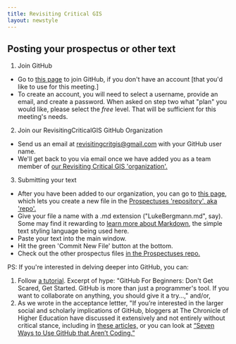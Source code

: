 ```yaml
---
title: Revisiting Critical GIS
layout: newstyle
---
```

## Posting your prospectus or other text

1. Join GitHub
 * Go to [this page](https://github.com/join) to join GitHub, if you don't have an account [that you'd like to use for this meeting.]
 * To create an account, you will need to select a username, provide an email, and create a password. When asked on step two what "plan" you would like, please select the *free* level. That will be sufficient for this meeting's needs.
2. Join our RevisitingCriticalGIS GitHub Organization
 * Send us an email at [revisitingcritgis@gmail.com](mailto:revisitingcritgis@gmail.com) with your GitHub user name.
 * We'll get back to you via email once we have added you as a team member of [our Revisiting Critical GIS 'organization'.](https://github.com/RevisitingCriticalGIS/)
3. Submitting your text
 * After you have been added to our organization, you can go to [this page](https://github.com/RevisitingCriticalGIS/Prospectuses/new/master), which lets you create a new file in the [Prospectuses 'repository', aka 'repo'.](https://github.com/RevisitingCriticalGIS/Prospectuses/)
 * Give your file a name with a .md extension ("LukeBergmann.md", say). Some may find it rewarding to [learn more about Markdown](http://lifehacker.com/5943320/what-is-markdown-and-why-is-it-better-for-my-to-do-lists-and-notes), the simple text styling language being used here.
 * Paste your text into the main window.
 * Hit the green 'Commit New File' button at the bottom.
 * Check out the other prospectus files [in the Prospectuses repo.](https://github.com/RevisitingCriticalGIS/Prospectuses)
 
PS: If you're interested in delving deeper into GitHub, you can:

1. Follow [a tutorial](http://readwrite.com/2013/09/30/understanding-github-a-journey-for-beginners-part-1). Excerpt of hype: "GitHub For Beginners: Don't Get Scared, Get Started. GitHub is more than just a programmer's tool. If you want to collaborate on anything, you should give it a try...," and/or,
2. As we wrote in the acceptance lettter, "If you’re interested in the larger social and scholarly implications of GitHub, bloggers at The Chronicle of Higher Education have discussed it extensively and not entirely without critical stance, including in [these articles,](http://chronicle.com/blogs/profhacker/tag/github) or you can look at [“Seven Ways to Use GitHub that Aren’t Coding.”](http://readwrite.com/2013/11/08/seven-ways-to-use-github-that-arent-coding)
